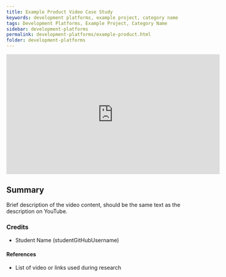 ```yaml
---
title: Example Product Video Case Study
keywords: development platforms, example project, category name
tags: Development Platforms, Example Project, Category Name
sidebar: development-platforms
permalink: development-platforms/example-product.html
folder: development-platforms
---
```


<iframe width="560" height="315" src="https://www.youtube.com/embed/abcdefghi" title="YouTube video player" frameborder="0" allow="accelerometer; autoplay; clipboard-write; encrypted-media; gyroscope; picture-in-picture; web-share" allowfullscreen></iframe>

## Summary

Brief description of the video content, should be the same text as the description on YouTube.

### Credits

- Student Name (studentGitHubUsername)

#### References

- List of video or links used during research
